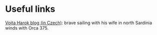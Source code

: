 # Useful links

[Vojta Harok blog (in Czech)](https://krasajachtingu.cz/author/vojta-harok/): brave sailing with his wife in north Sardinia winds with Orca 375.